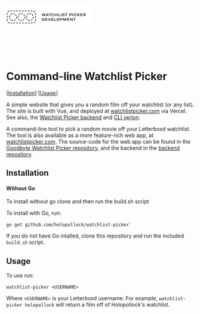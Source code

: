 <a href="https://github.com/holopollock/watchlist-picker">
  <img width="230" alt="Watchlist Picker Development" src="dev-logo.png">
</a>

<br><br><br>

# Command-line Watchlist Picker

[[Installation](#installation)] [[Usage](#usage)]

A simple website that gives you a random film off your watchlist (or any list). The site is built with Vue, and deployed at [watchlistpicker.com](https://watchlistpicer.com) via Vercel. See also, the [Watchlist Picker backend](https://github.com/GoodbyteCo/Watchlist-Picker-Backend) and [CLI verion](https://github.com/HoloPollock/watchlist-picker).

A command-line tool to pick a random movie off your Letterboxd watchlist. The tool is also available as a more feature-rich web app, at [watchlistpicker.com](https://watchlistpicker.com). The source-code for the web app can be found in the [Goodbyte Watchlist Picker repository](https://github.com/GoodbyteCo/Letterboxd-Watchlist-Picker), and the backend in the [backend repository](https://github.com/GoodbyteCo/Watchlist-Picker-Backend).

## Installation

#### Without Go
To install without go clone and then run the build.sh script

To install with Go, run: 

```
go get github.com/holopollock/watchlist-picker`
```

If you do not have Go intalled, clone this repository and run the included `build.sh` script.

## Usage

To use run:

```
watchlist-picker <USERNAME>
```

Where `<USERNAME>` is your Letterboxd username. For example, `watchlist-picker holopollock` will return a film off of Holopollock's watchlist.
